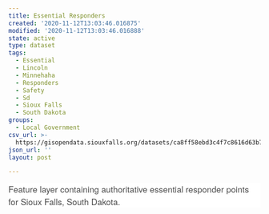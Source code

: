 ```yaml
---
title: Essential Responders
created: '2020-11-12T13:03:46.016875'
modified: '2020-11-12T13:03:46.016888'
state: active
type: dataset
tags:
  - Essential
  - Lincoln
  - Minnehaha
  - Responders
  - Safety
  - Sd
  - Sioux Falls
  - South Dakota
groups:
  - Local Government
csv_url: >-
  https://gisopendata.siouxfalls.org/datasets/ca8ff58ebd3c4f7c8616d63b756331da_6.csv?outSR=%7B%22latestWkid%22%3A32164%2C%22wkid%22%3A32164%7D
json_url: ''
layout: post

---
```

<p style='margin-top: 0px; margin-bottom: 0.775rem; word-wrap: break-word; max-width: 100%; color: rgb(76, 76, 76); font-family: &quot;Avenir Next W01&quot;, &quot;Avenir Next W00&quot;, &quot;Avenir Next&quot;, Avenir, &quot;Helvetica Neue&quot;, sans-serif; font-size: 17px; font-style: normal; font-variant-ligatures: normal; font-variant-caps: normal; font-weight: 400; letter-spacing: normal; orphans: 2; text-align: start; text-indent: 0px; text-transform: none; white-space: normal; widows: 2; word-spacing: 0px; -webkit-text-stroke-width: 0px; background-color: rgb(255, 255, 255); text-decoration-style: initial; text-decoration-color: initial;'><span style='word-wrap: break-word; max-width: 100%; display: inherit;'>Feature layer containing authoritative essential responder points for Sioux Falls, South Dakota.</span></p>
